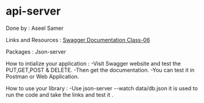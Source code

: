# api-server

Done by : Aseel Samer

Links and Resources :
[Swagger Documentation ](https://app.swaggerhub.com/apis/Aseelsamer/default-title/0.1)
[Class-06]()

Packages :
Json-server

How to intialize your application :
-Visit Swagger website and test the PUT,GET,POST & DELETE.
-Then get the documentation.
-You can test it in Postman or Web Application.

How to use your library :
-Use json-server --watch data/db.json
it is used to run the code and take the links and test it .
